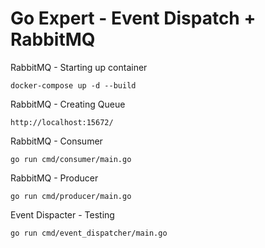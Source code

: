 # Go Expert - Event Dispatch + RabbitMQ

RabbitMQ - Starting up container
```
docker-compose up -d --build
```

RabbitMQ - Creating Queue
```
http://localhost:15672/
```

RabbitMQ - Consumer
```
go run cmd/consumer/main.go 
```

RabbitMQ - Producer
```
go run cmd/producer/main.go 
```

Event Dispacter - Testing
```
go run cmd/event_dispatcher/main.go 
```